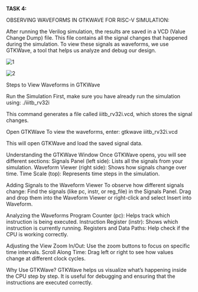 **TASK 4:**

OBSERVING WAVEFORMS IN GTKWAVE FOR RISC-V SIMULATION:

After running the Verilog simulation, the results are saved in a VCD (Value Change Dump) file. This file contains all the signal changes that happened during the simulation. To view these signals as waveforms, we use GTKWave, a tool that helps us analyze and debug our design.

![1](https://github.com/user-attachments/assets/321ce93b-c985-44df-aec7-b12fb16f9c76)

![2](https://github.com/user-attachments/assets/d99b9390-84eb-4c7f-bd5c-afb9667d5646)

Steps to View Waveforms in GTKWave

Run the Simulation
First, make sure you have already run the simulation using: ./iiitb_rv32i

This command generates a file called iiitb_rv32i.vcd, which stores the signal changes.

Open GTKWave
To view the waveforms, enter: gtkwave iiitb_rv32i.vcd

This will open GTKWave and load the saved signal data.

Understanding the GTKWave Window
Once GTKWave opens, you will see different sections: Signals Panel (left side): Lists all the signals from your simulation. Waveform Viewer (right side): Shows how signals change over time. Time Scale (top): Represents time steps in the simulation.

Adding Signals to the Waveform Viewer
To observe how different signals change: Find the signals (like pc, instr, or reg_file) in the Signals Panel. Drag and drop them into the Waveform Viewer or right-click and select Insert into Waveform.

Analyzing the Waveforms
Program Counter (pc): Helps track which instruction is being executed. Instruction Register (instr): Shows which instruction is currently running. Registers and Data Paths: Help check if the CPU is working correctly.

Adjusting the View
Zoom In/Out: Use the zoom buttons to focus on specific time intervals. Scroll Along Time: Drag left or right to see how values change at different clock cycles.

Why Use GTKWave? GTKWave helps us visualize what’s happening inside the CPU step by step. It is useful for debugging and ensuring that the instructions are executed correctly.









